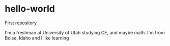 # hello-world
First repository

I'm a freshman at University of Utah studying CE, and maybe math. I'm from Boise, Idaho and I like learning
